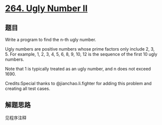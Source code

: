 # [264. Ugly Number II](https://leetcode-cn.com/problems/ugly-number-ii/)

## 题目
Write a program to find the n-th ugly number.

Ugly numbers are positive numbers whose prime factors only include 2, 3, 5. For example, 1, 2, 3, 4, 5, 6, 8, 9, 10, 12 is the sequence of the first 10 ugly numbers.

Note that 1 is typically treated as an ugly number, and n does not exceed 1690.

Credits:Special thanks to @jianchao.li.fighter for adding this problem and creating all test cases.

## 解题思路

见程序注释
